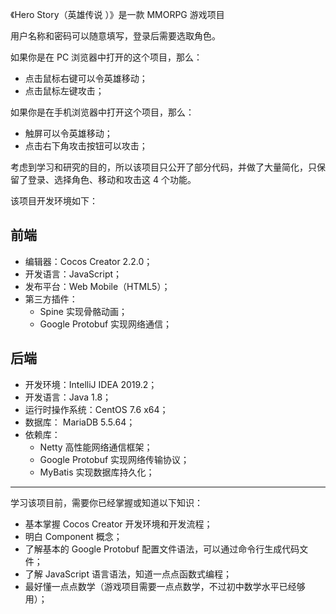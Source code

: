 
《Hero Story（英雄传说 ）》是一款 MMORPG 游戏项目

用户名称和密码可以随意填写，登录后需要选取角色。

如果你是在 PC 浏览器中打开的这个项目，那么：
- 点击鼠标右键可以令英雄移动；
- 点击鼠标左键攻击；

如果你是在手机浏览器中打开这个项目，那么：
- 触屏可以令英雄移动；
- 点击右下角攻击按钮可以攻击；

考虑到学习和研究的目的，所以该项目只公开了部分代码，并做了大量简化，只保留了登录、选择角色、移动和攻击这 4 个功能。

该项目开发环境如下：

## 前端

- 编辑器：Cocos Creator 2.2.0；
- 开发语言：JavaScript；
- 发布平台：Web Mobile（HTML5）；
- 第三方插件：
    - Spine 实现骨骼动画；
    - Google Protobuf 实现网络通信；

## 后端

- 开发环境：IntelliJ IDEA 2019.2；
- 开发语言：Java 1.8；
- 运行时操作系统：CentOS 7.6 x64；
- 数据库： MariaDB 5.5.64；
- 依赖库：
    - Netty 高性能网络通信框架；
    - Google Protobuf 实现网络传输协议；
    - MyBatis 实现数据库持久化；

----

学习该项目前，需要你已经掌握或知道以下知识：

- 基本掌握 Cocos Creator 开发环境和开发流程；
- 明白 Component 概念；
- 了解基本的 Google Protobuf 配置文件语法，可以通过命令行生成代码文件；
- 了解 JavaScript 语言语法，知道一点点函数式编程；
- 最好懂一点点数学（游戏项目需要一点点数学，不过初中数学水平已经够用）；
